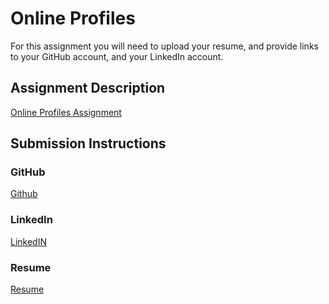# Online Profiles
For this assignment you will need to upload your resume, and provide links to your GitHub account, and your LinkedIn account.

## Assignment Description
[Online Profiles Assignment](https://education.launchcode.org/liftoff/assignments/online-profiles/)

## Submission Instructions
 
### GitHub
[Github](https://github.com/heyandresdjc)


### LinkedIn
[LinkedIN](https://www.linkedin.com/in/andresdjc216682a4/)

### Resume
[Resume](LaunchCode-resume.pdf)
